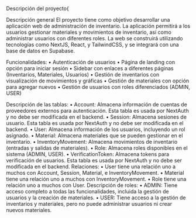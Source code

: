 Descripción del proyecto{

Descripción general
El proyecto tiene como objetivo desarrollar una aplicación web de administración de inventario. La 
aplicación permitirá a los usuarios gestionar materiales y movimientos de inventario, así como 
administrar usuarios con diferentes roles. La web se construirá utilizando tecnologías como NextJS, 
React, y TailwindCSS, y se integrará con una base de datos en Supabase.

Funcionalidades:
• Autenticación de usuarios
• Página de landing con opción para iniciar sesión
• Sidebar con enlaces a diferentes páginas (Inventarios, Materiales, Usuarios)
• Gestión de inventarios con visualización de movimientos y gráficas
• Gestión de materiales con opción para agregar nuevos
• Gestión de usuarios con roles diferenciados (ADMIN, USER)

Descripción de las tablas:
• Account: Almacena información de cuentas de proveedores externos para autenticación. Esta 
tabla es usada por NextAuth y no debe ser modificada en el backend.
• Session: Almacena sesiones de usuario. Esta tabla es usada por NextAuth y no debe ser 
modificada en el backend.
• User: Almacena información de los usuarios, incluyendo un rol asignado.
• Material: Almacena materiales que se pueden gestionar en el inventario.
• InventoryMovement: Almacena movimientos de inventario (entradas y salidas de materiales).
• Role: Almacena roles disponibles en el sistema (ADMIN, USER).
• VerificationToken: Almacena tokens para verificación de usuarios. Esta tabla es usada por 
NextAuth y no debe ser modificada en el backend.
Relaciones:
• User tiene una relación uno a muchos con Account, Session, Material, e InventoryMovement.
• Material tiene una relación uno a muchos con InventoryMovement.
• Role tiene una relación uno a muchos con User.
Descripción de roles:
• ADMIN: Tiene acceso completo a todas las funcionalidades, incluida la gestión de usuarios y la 
creación de materiales.
• USER: Tiene acceso a la gestión de inventarios y materiales, pero no puede administrar usuarios 
ni crear nuevos materiales.
